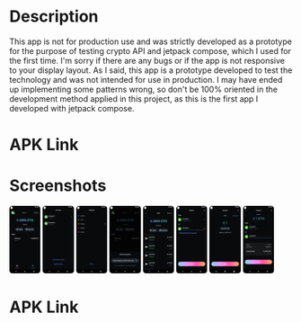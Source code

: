 # Description
This app is not for production use and was strictly developed as a prototype for the purpose of testing crypto API and jetpack compose, which I used for the first time. I'm sorry if there are any bugs or if the app is not responsive to your display layout. As I said, this app is a prototype developed to test the technology and was not intended for use in production. 
I may have ended up implementing some patterns wrong, so don't be 100% oriented in the development method applied in this project, as this is the first app I developed with jetpack compose.

# APK Link


# Screenshots
<img src="/frontend/screenshots/HomeScreen.png" width="11%"></img> 
<img src="/frontend/screenshots/Accounts.png" width="11%"></img> 
<img src="/frontend/screenshots/Networks.png" width="11%"></img> 
<img src="/frontend/screenshots/ReceivePayment.png" width="11%"></img> 
<img src="/frontend/screenshots/Transactions.png" width="11%"></img> 
<img src="/frontend/screenshots/SendTransaction.png" width="11%"></img> 
<img src="/frontend/screenshots/SendTransactionAmountView.png" width="11%"></img> 
<img src="/frontend/screenshots/SendTransactionConfirmView.png" width="11%"></img> 

# APK Link
